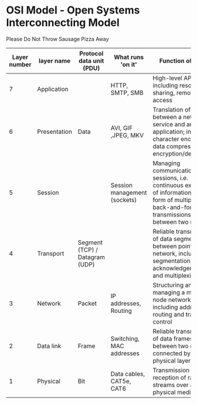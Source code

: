 # OSI Model - Open Systems Interconnecting Model

Please Do Not Throw Sausage Pizza Away


| Layer number | layer name      | Protocol data unit (PDU)       | What runs 'on it'            | Function of layer                                                                                                                               |
| ----------- |---------------- | ------------------------------ | ---------------------------- | ------------------------------------------------------------------------------------------------------------------------------------------------|
| 7           | Application     |                                | HTTP, SMTP, SMB              | High-level APIs, including resource sharing, remote file access                                                                                 |
| 6           | Presentation    | Data                           | AVI, GIF ,JPEG, MKV          | Translation of data between a networking service and an application; including character encoding, data compression and encryption/decryption   |
| 5           | Session         |                                | Session management (sockets) | Managing communication sessions, i.e. continuous exchange of information in the form of multiple back-and-forth transmissions between two nodes |
| 4           | Transport	    | Segment (TCP) / Datagram (UDP) |                              | Reliable transmission of data segments between points on a network, including segmentation, acknowledgement and multiplexing                    |
| 3           | Network	        | Packet                         | IP addresses, Routing        | Structuring and managing a multi-node network, including addressing, routing and traffic control                                                |
| 2           | Data link	    | Frame                          | Switching, MAC addresses     | Reliable transmission of data frames between two nodes connected by a physical layer                                                            |
| 1           | Physical	    | Bit                            | Data cables, CAT5e, CAT6     | Transmission and reception of raw bit streams over a physical medium                                                                            |
